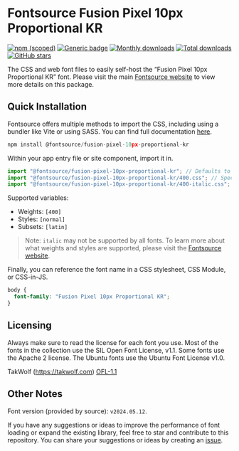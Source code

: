 # Fontsource Fusion Pixel 10px Proportional KR

[![npm (scoped)](https://img.shields.io/npm/v/@fontsource/fusion-pixel-10px-proportional-kr?color=brightgreen)](https://www.npmjs.com/package/@fontsource/fusion-pixel-10px-proportional-kr) [![Generic badge](https://img.shields.io/badge/fontsource-passing-brightgreen)](https://github.com/fontsource/fontsource) [![Monthly downloads](https://badgen.net/npm/dm/@fontsource/fusion-pixel-10px-proportional-kr)](https://github.com/fontsource/fontsource) [![Total downloads](https://badgen.net/npm/dt/@fontsource/fusion-pixel-10px-proportional-kr)](https://github.com/fontsource/fontsource) [![GitHub stars](https://img.shields.io/github/stars/fontsource/fontsource.svg?style=social&label=Star)](https://github.com/fontsource/fontsource/stargazers)

The CSS and web font files to easily self-host the “Fusion Pixel 10px Proportional KR” font. Please visit the main [Fontsource website](https://fontsource.org/fonts/fusion-pixel-10px-proportional-kr) to view more details on this package.

## Quick Installation

Fontsource offers multiple methods to import the CSS, including using a bundler like Vite or using SASS. You can find full documentation [here](https://fontsource.org/docs/getting-started/introduction).

```javascript
npm install @fontsource/fusion-pixel-10px-proportional-kr
```

Within your app entry file or site component, import it in.

```javascript
import "@fontsource/fusion-pixel-10px-proportional-kr"; // Defaults to weight 400
import "@fontsource/fusion-pixel-10px-proportional-kr/400.css"; // Specify weight
import "@fontsource/fusion-pixel-10px-proportional-kr/400-italic.css"; // Specify weight and style
```

Supported variables:
- Weights: `[400]`
- Styles: `[normal]`
- Subsets: `[latin]`

> Note: `italic` may not be supported by all fonts. To learn more about what weights and styles are supported, please visit the [Fontsource website](https://fontsource.org/fonts/fusion-pixel-10px-proportional-kr).

Finally, you can reference the font name in a CSS stylesheet, CSS Module, or CSS-in-JS.

```css
body {
  font-family: "Fusion Pixel 10px Proportional KR";
}
```

## Licensing
Always make sure to read the license for each font you use. Most of the fonts in the collection use the SIL Open Font License, v1.1. Some fonts use the Apache 2 license. The Ubuntu fonts use the Ubuntu Font License v1.0.

TakWolf (https://takwolf.com)
[OFL-1.1](https://raw.githubusercontent.com/TakWolf/fusion-pixel-font/master/LICENSE-OFL)

## Other Notes
Font version (provided by source): `v2024.05.12`.

If you have any suggestions or ideas to improve the performance of font loading or expand the existing library, feel free to star and contribute to this repository. You can share your suggestions or ideas by creating an [issue](https://github.com/fontsource/fontsource/issues).